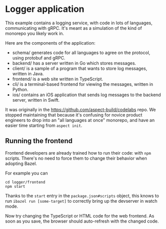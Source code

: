 # Logger application

This example contains a logging service, with code in lots of languages, communicating with gRPC. It's meant as a simulation of the kind of monorepo you likely work in.

Here are the components of the application:

- schema/ generates code for all languages to agree on the protocol, using protobuf and gRPC.
- backend/ has a server written in Go which stores messages.
- client/ is a sample of a program that wants to store log messages, written in Java.
- frontend/ is a web site written in TypeScript.
- cli/ is a terminal-based frontend for viewing the messages, written in Python.
- ios/ contains an iOS application that sends log messages to the backend server, written in Swift.

It was originally in the https://github.com/aspect-build/codelabs repo.
We stopped maintaining that because it's confusing for novice product engineers to drop into an "all languages at once"
monorepo, and have an easier time starting from `aspect init`.

## Running the frontend

Frontend developers are already trained how to run their code: with `npm` scripts.
There's no need to force them to change their behavior when adopting Bazel.

For example you can

```shell
cd logger/frontend
npm start
```

Thanks to the `start` entry in the `package.json#scripts` object, this knows to run `ibazel run [some-target]`
to correctly bring up the devserver in watch mode.

Now try changing the TypeScript or HTML code for the web frontend.
As soon as you save, the browser should auto-refresh with the changed code.

